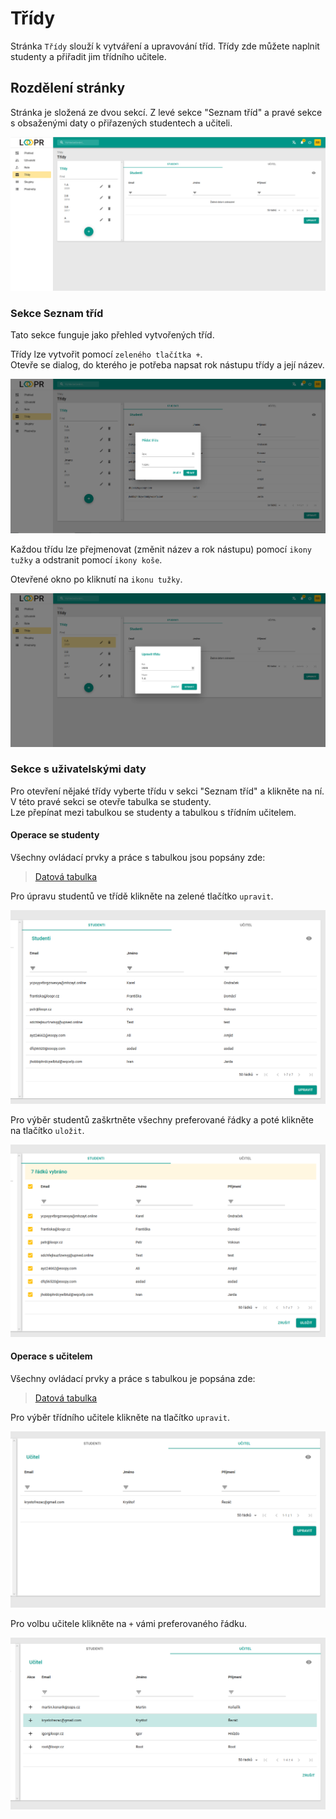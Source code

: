# Třídy
Stránka `Třídy` slouží k vytváření a upravování tříd. Třídy zde můžete naplnit studenty a přiřadit jim třídního učitele.

## Rozdělení stránky
Stránka je složená ze dvou sekcí. Z levé sekce "Seznam tříd" a pravé sekce s obsaženými daty o přiřazených studentech a učiteli. 

![](images/empty-class.png)

### Sekce Seznam tříd
Tato sekce funguje jako přehled vytvořených tříd. 

Třídy lze vytvořit pomocí `zeleného tlačítka +`.   
Otevře se dialog, do kterého je potřeba napsat rok nástupu třídy a její název.

![](images/class-adding.png)

Každou třídu lze přejmenovat (změnit název a rok nástupu) pomocí `ikony tužky` a odstranit pomocí `ikony koše`.   

Otevřené okno po kliknutí na `ikonu tužky`.

![](images/class-editing.png)

### Sekce s uživatelskými daty
Pro otevření nějaké třídy vyberte třídu v sekci "Seznam tříd" a klikněte na ní. V této pravé sekci se otevře tabulka se studenty.   
Lze přepínat mezi tabulkou se studenty a tabulkou s třídním učitelem.

#### Operace se studenty
Všechny ovládací prvky a práce s tabulkou jsou popsány zde: 
> [Datová tabulka](cs/components/materialTable/)

Pro úpravu studentů ve třídě klikněte na zelené tlačítko `upravit`.  

![](images/students-list.png)

Pro výběr studentů zaškrtněte všechny preferované řádky a poté klikněte na tlačítko `uložit`.

![](images/students-list-editing.png)


#### Operace s učitelem
Všechny ovládací prvky a práce s tabulkou je popsána zde: 
> [Datová tabulka](cs/components/materialTable/)

Pro výběr třídního učitele klikněte na tlačítko `upravit`.

![](images/teacher-list.png)

Pro volbu učitele klikněte na `+` vámi preferovaného řádku.

![](images/teacher-list-editing.png)



